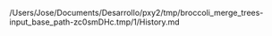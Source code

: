 /Users/Jose/Documents/Desarrollo/pxy2/tmp/broccoli_merge_trees-input_base_path-zc0smDHc.tmp/1/History.md
